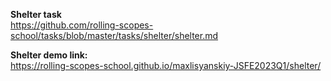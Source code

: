 **Shelter task**  
https://github.com/rolling-scopes-school/tasks/blob/master/tasks/shelter/shelter.md

**Shelter demo link:**  
https://rolling-scopes-school.github.io/maxlisyanskiy-JSFE2023Q1/shelter/